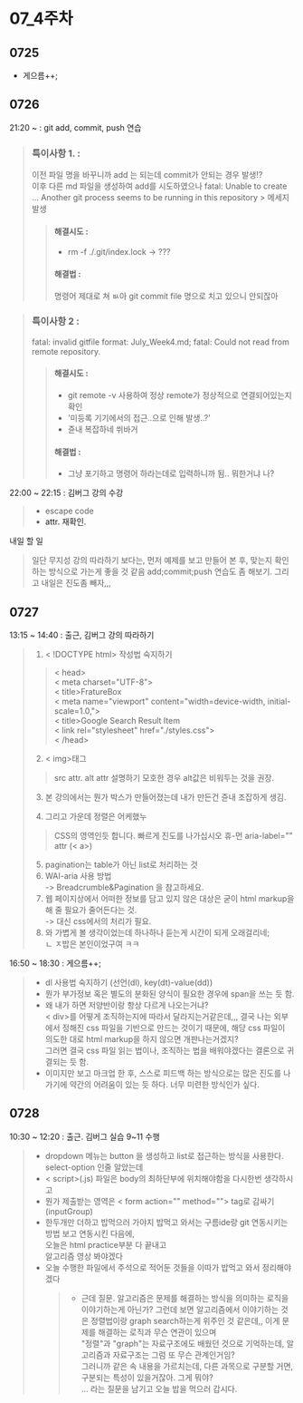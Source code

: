 # 07_4주차

## 0725

- 게으름++;

## 0726

21:20 ~ : git add, commit, push 연습

> ### 특이사항 1. : 
> 이전 파일 명을 바꾸니까 add 는 되는데 commit가 안되는 경우 발생!?  
> 이후 다른 md 파일을 생성하여 add를 시도하였으나 fatal: Unable to create ... Another git process seems to be running in this repository  > 메세지 발생
>   > #### 해결시도 : 
>   > - rm -f ./.git/index.lock -> ???
>   > #### 해결법 : 
>   > 명령어 제대로 쳐 ㅄ아 git commit file 명으로 치고 있으니 안되잖아

> ### 특이사항 2 : 
> fatal: invalid gitfile format: July_Week4.md; fatal: Could not read from remote repository.
>   > #### 해결시도 : 
>   > - git remote -v 사용하여 정상 remote가 정상적으로 연결되어있는지 확인
>   > - '미등록 기기에서의 접근..으로 인해 발생..?'
>   > - 쥰내 복잡하네 쒸바거
>   > #### 해결법 :
>   > - 그냥 포기하고 명령어 하라는데로 입력하니까 됨.. 뭐한거냐 나?

22:00 ~ 22:15 : 김버그 강의 수강
> - escape code
> - <a> attr. 재확인.

내일 할 일
> 일단 무지성 강의 따라하기 보다는, 먼저 예제를 보고 만들어 본 후, 맞는지 확인하는 방식으로 가는게 좋을 것 같음
> add;commit;push 연습도 좀 해보기.
> 그리고 내일은 진도좀 빼자,,,


## 0727

13:15 ~ 14:40 : 출근, 김버그 강의 따라하기

> 1. < !DOCTYPE html> 작성법 숙지하기
>   > < head>  
>	> < meta charset="UTF-8">  
>	> < title>FratureBox</title>  
>	> < meta name="viewport" content="width=device-width, initial-scale=1.0,">  
>	> < title>Google Search Result Item</title>  
>	> < link rel="stylesheet" href="./styles.css">  
>   > < /head>  
> 2. < img>태그
>   > src attr. alt attr
>   > 설명하기 모호한 경우 alt값은 비워두는 것을 권장.
> 3. 본 강의에서는 뭔가 박스가 만들어졌는데 내가 만든건 쥰내 조잡하게 생김.
>
> 4. 그리고 가운데 정렬은 어케했누
>   > CSS의 영역인듯 합니다. 빠르게 진도를 나가십시오 휴-먼
> aria-label="" attr (< a>)
> 5. pagination는 table가 아닌 list로 처리하는 것
> 6. WAI-aria 사용 방법  
> -> Breadcrumble&Pagination 을 참고하세요.
> 7. 웹 페이지상에서 어떠한 정보를 담고 있지 않은 대상은 굳이 html markup을 해 줄 필요가 줄어든다는 것.  
> -> 대신 css에서의 처리가 필요.
> 8. 와 가볍게 볼 생각이었는데 하나하나 듣는게 시간이 되게 오래걸리네;  
> ㄴ ㅈ밥은 본인이었구여 ㅋㅋ

16:50 ~ 18:30 : 게으름++;
> - dl 사용법 숙지하기 (선언(dl), key(dt)-value(dd))
> - 뭔가 부가정보 혹은 별도의 분화된 양식이 필요한 경우에 span을 쓰는 듯 함.
> - 왜 내가 하면 저양반이랑 항상 다르게 나오는거냐?  
> < div>를 어떻게 조직하는지에 따라서 달라지는거같은데,,, 결국 나는 외부에서 정해진 css 파일을 기반으로 만드는 것이기 때문에, 해당 css 파일이 의도한 대로 html markup을 하지 않으면 개판나는거겠지?  
> 그러면 결국 css 파일 읽는 법이나, 조직하는 법을 배워야겠다는 결론으로 귀결되는 듯 함. 
> - 이미지만 보고 마크업 한 후, 스스로 피드백 하는 방식으로는 많은 진도를 나가기에 약간의 어려움이 있는 듯 하다. 너무 미련한 방식인가 싶다.

## 0728

10:30 ~ 12:20 : 출근. 김버그 실습 9~11 수행
> - dropdown 메뉴는 button 을 생성하고 list로 접근하는 방식을 사용한다. select-option 인줄 알았는데
> - < script>(.js) 파일은 body의 최하단부에 위치해야함을 다시한번 생각하시고
> - 뭔가 제출받는 영역은 < form action="" method=""> tag로 감싸기 (inputGroup)
> - 한두개만 더하고 밥먹으러 가야지
> 밥먹고 와서는 구름ide랑 git 연동시키는 방법 보고 연동시킨 다음에,  
> 오늘은 html practice부분 다 끝내고  
> 알고리즘 영상 봐야겠다
> - 오늘 수행한 파일에서 주석으로 적어둔 것들을 이따가 밥먹고 와서 정리해야겠다
>   > - 근데 질문. 알고리즘은 문제를 해결하는 방식을 의미하는 로직을 이야기하는게 아닌가? 그런데 보면 알고리즘에서 이야기하는 것은 정렬법이랑 graph search하는게 위주인 것 같은데,, 이게 문제를 해결하는 로직과 무슨 연관이 있으며  
>   > "정렬"과 "graph"는 자료구조에도 배웠던 것으로 기억하는데, 알고리즘과 자료구조는 그럼 또 무슨 관계인거임?   
>   > 그러니까 같은 속 내용을 가르치는데, 다른 과목으로 구분할 거면, 구분되는 특성이 있을거잖아. 그게 뭐야?  
>   > ... 라는 질문을 남기고 오늘 밥을 먹으러 갑시다.